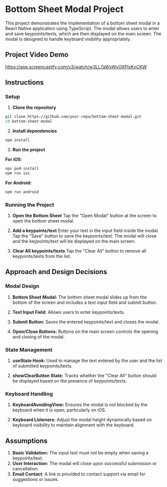 # Bottom Sheet Modal Project

This project demonstrates the implementation of a bottom sheet modal in a React Native application using TypeScript.
The modal allows users to enter and save keypoints/texts, which are then displayed on the main screen. 
The modal is designed to handle keyboard visibility appropriately.

## Project Video Demo

https://app.screencastify.com/v3/watch/w3LL7aWxWyOXPlxKnCKW

## Instructions

### Setup

1. **Clone the repository**
```bash
git clone https://github.com/your-repo/bottom-sheet-modal.git
cd bottom-sheet-modal
```
2. **Install dependencies**
```bash
npm install
```
3. **Run the project**
   
**For iOS:**
```bash
npx pod-install
npm run ios
```

**For Android:**
```bash
npm run android
```

### Running the Project

1. **Open the Bottom Sheet**
Tap the "Open Modal" button at the screen to open the bottom sheet modal.

2. **Add a keypoints/text**
Enter your text in the input field inside the modal.
Tap the "Save" button to save the keypoints/text. The modal will close and the keypoints/text will be displayed on the main screen.

3. **Clear All keypoints/texts**
Tap the "Clear All" button to remove all keypoints/texts from the list.

## Approach and Design Decisions

### Modal Design
1. **Bottom Sheet Modal:** The bottom sheet modal slides up from the bottom of the screen and includes a text input field and submit button.

2. **Text Input Field**: Allows users to enter keypoints/texts.

3. **Submit Button:** Saves the entered keypoints/text and closes the modal.

4. **Open/Close Buttons:** Buttons on the main screen controls the opening and closing of the modal.

### State Management
1. **useState Hook:** Used to manage the text entered by the user and the list of submitted keypoints/texts.

2. **showClearButton State:** Tracks whether the "Clear All" button should be displayed based on the presence of keypoints/texts.

### Keyboard Handling
1. **KeyboardAvoidingView:** Ensures the modal is not blocked by the keyboard when it is open, particularly on iOS.

2. **Keyboard Listeners:** Adjust the modal height dynamically based on keyboard visibility to maintain alignment with the keyboard.

## Assumptions
1. **Basic Validation:** The input text must not be empty when saving a keypoints/text.
2. **User Interaction:** The modal will close upon successful submission or cancellation.
3. **Email Contact**: A link is provided to contact support via email for suggestions or issues.

   
   

  

